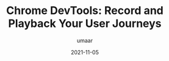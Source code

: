 ---
author: umaar
date: 2021-11-05
tags:
  - user-agents
  - tooling
  - user-experience
  - performance
target_url: https://umaar.com/dev-tips/248-recorder-playback/
title: "Chrome DevTools: Record and Playback Your User Journeys"
---